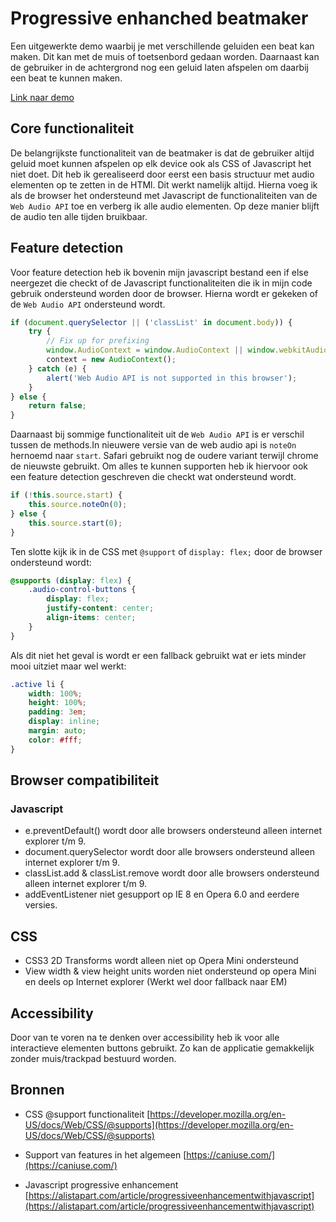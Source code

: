 # Progressive enhanched beatmaker

Een uitgewerkte demo waarbij je met verschillende geluiden een beat kan maken. Dit kan met de muis of toetsenbord gedaan worden. Daarnaast kan de gebruiker in de achtergrond nog een geluid laten afspelen om daarbij een beat te kunnen maken.

[Link naar demo](https://yoeripasmans.github.io/browser-technologies/opdracht3/beatmaker/)

## Core functionaliteit

De belangrijkste functionaliteit van de beatmaker is dat de gebruiker altijd geluid moet kunnen afspelen op elk device ook als CSS of Javascript het niet doet. Dit heb ik gerealiseerd door eerst een basis structuur met audio elementen op te zetten in de HTMl. Dit werkt namelijk altijd. Hierna voeg ik als de browser het ondersteund met Javascript de functionaliteiten van de `Web Audio API` toe en verberg ik alle audio elementen. Op deze manier blijft de audio ten alle tijden bruikbaar.

## Feature detection

Voor feature detection heb ik bovenin mijn javascript bestand een if else neergezet die checkt of de Javascript functionaliteiten die ik in mijn code gebruik ondersteund worden door de browser. Hierna wordt er gekeken of de `Web Audio API` ondersteund wordt.

```javascript
if (document.querySelector || ('classList' in document.body)) {
	try {
		// Fix up for prefixing
		window.AudioContext = window.AudioContext || window.webkitAudioContext;
		context = new AudioContext();
	} catch (e) {
		alert('Web Audio API is not supported in this browser');
	}
} else {
	return false;
}
```

Daarnaast bij sommige functionaliteit uit de `Web Audio API` is er verschil tussen de methods.In nieuwere versie van de web audio api is `noteOn` hernoemd naar `start`. Safari gebruikt nog de oudere variant terwijl chrome de nieuwste gebruikt. Om alles te kunnen supporten heb ik hiervoor ook een feature detection geschreven die checkt wat ondersteund wordt.

```javascript
if (!this.source.start) {
	this.source.noteOn(0);
} else {
	this.source.start(0);
}
```

Ten slotte kijk ik in de CSS met `@support` of `display: flex;` door de browser ondersteund wordt:

```CSS
@supports (display: flex) {
    .audio-control-buttons {
        display: flex;
        justify-content: center;
		align-items: center;
    }
}
```
Als dit niet het geval is wordt er een fallback gebruikt wat er iets minder mooi uitziet maar wel werkt:

```CSS
.active li {
    width: 100%;
    height: 100%;
	padding: 3em;
    display: inline;
    margin: auto;
	color: #fff;
}
```

## Browser compatibiliteit

### Javascript
- e.preventDefault() wordt door alle browsers ondersteund alleen internet explorer t/m 9.
- document.querySelector wordt door alle browsers ondersteund alleen internet explorer t/m 9.
- classList.add & classList.remove wordt door alle browsers ondersteund alleen internet explorer t/m 9.
- addEventListener niet gesupport op IE 8 en Opera 6.0 and eerdere versies.

## CSS
- CSS3 2D Transforms wordt alleen niet op Opera Mini ondersteund
- View width & view height units worden niet ondersteund op opera Mini en deels op Internet explorer (Werkt wel door fallback naar EM)

## Accessibility

Door van te voren na te denken over accessibility heb ik voor alle interactieve elementen buttons gebruikt. Zo kan de applicatie gemakkelijk zonder muis/trackpad bestuurd worden.

## Bronnen

- CSS @support functionaliteit
[https://developer.mozilla.org/en-US/docs/Web/CSS/@supports](https://developer.mozilla.org/en-US/docs/Web/CSS/@supports)

- Support van features in het algemeen
[https://caniuse.com/](https://caniuse.com/)

- Javascript progressive enhancement
[https://alistapart.com/article/progressiveenhancementwithjavascript](https://alistapart.com/article/progressiveenhancementwithjavascript)
